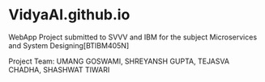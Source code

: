 # VidyaAI.github.io
WebApp Project submitted to SVVV and IBM for the subject Microservices and System Designing[BTIBM405N]

Project Team: UMANG GOSWAMI, SHREYANSH GUPTA, TEJASVA CHADHA, SHASHWAT TIWARI
